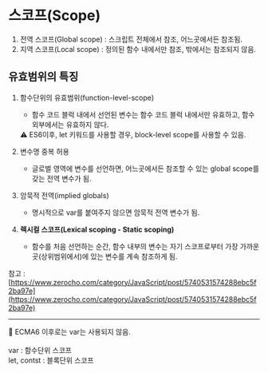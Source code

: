 # 스코프(Scope)

1. 전역 스코프(Global scope) : 스크립트 전체에서 참조, 어느곳에서든 참조됨.
2. 지역 스코프(Local scope) : 정의된 함수 내에서만 참조, 밖에서는 참조되지 않음.

## 유효범위의 특징

1. 함수단위의 유효범위(function-level-scope)

   - 함수 코드 블럭 내에서 선언된 변수는 함수 코드 블럭 내에서만 유효하고, 함수외부에서는 유효하지 않다.

   <aside>
   ⚠️ ES6이후, let 키워드를 사용할 경우, block-level scope를 사용할 수 있음.

   </aside>

2. 변수명 중복 허용

   - 글로벌 영역에 변수를 선언하면, 어느곳에서든 참조할 수 있는 global scope를 갖는 전역 변수가 됨.

3. 암묵적 전역(implied globals)

   - 명시적으로 var를 붙여주지 않으면 암묵적 전역 변수가 됨.

4. **렉시컬 스코프(Lexical scoping - Static scoping)**
   - 함수를 처음 선언하는 순간, 함수 내부의 변수는 자기 스코프로부터 가장 가까운 곳(상위범위에서)에 있는 변수를 계속 참조하게 됨.

참고 : [https://www.zerocho.com/category/JavaScript/post/5740531574288ebc5f2ba97e](https://www.zerocho.com/category/JavaScript/post/5740531574288ebc5f2ba97e)

---

<aside>
📌 ECMA6 이후로는 var는 사용되지 않음.
</aside>
<br/>
var : 함수단위 스코프<br/>
let, contst : 블록단위 스코프
